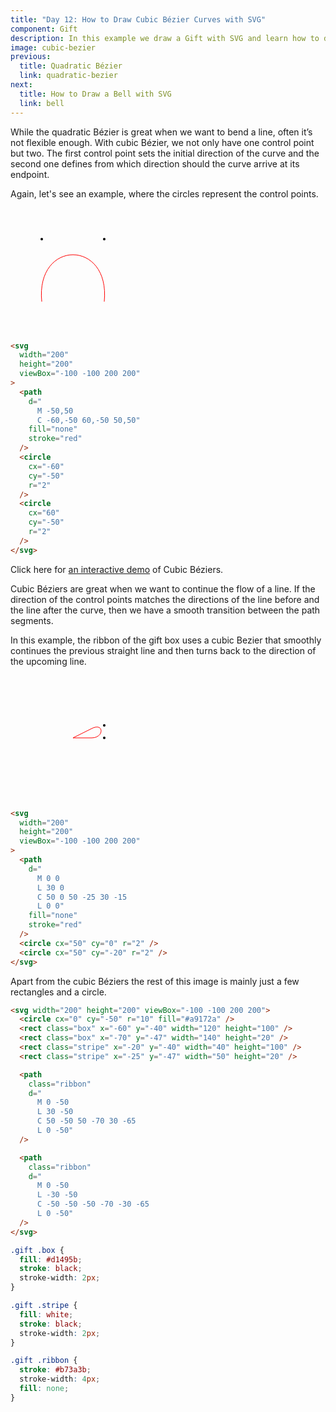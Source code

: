 ```yaml
---
title: "Day 12: How to Draw Cubic Bézier Curves with SVG"
component: Gift
description: In this example we draw a Gift with SVG and learn how to draw cubic bézier curves.
image: cubic-bezier
previous:
  title: Quadratic Bézier
  link: quadratic-bezier
next:
  title: How to Draw a Bell with SVG
  link: bell
---
```


While the quadratic Bézier is great when we want to bend a line, often it’s not flexible enough. With cubic Bézier, we not only have one control point but two. The first control point sets the initial direction of the curve and the second one defines from which direction should the curve arrive at its endpoint.

Again, let's see an example, where the circles represent the control points.

<div class="grid-200">

  <svg width="200" height="200" viewBox="-100 -100 200 200">
    <path d="M -50,50 C -60,-50 60,-50 50,50" fill="none" stroke="red"  />
    <circle cx="-50" cy="-50" r="2" />
    <circle cx="50" cy="-50" r="2" />
  </svg>

<!-- prettier-ignore -->
```html
<svg 
  width="200"
  height="200"
  viewBox="-100 -100 200 200"
>
  <path 
    d="
      M -50,50 
      C -60,-50 60,-50 50,50"
    fill="none"
    stroke="red"
  />
  <circle
    cx="-60" 
    cy="-50" 
    r="2" 
  />
  <circle 
    cx="60" 
    cy="-50"
    r="2" 
  />
</svg>
```

</div>

Click here for <a href="https://hunormarton.github.io/svg-curves/cubic" target="_blank" rel="noopener">an interactive demo</a> of Cubic Béziers.

Cubic Béziers are great when we want to continue the flow of a line. If the direction of the control points matches the directions of the line before and the line after the curve, then we have a smooth transition between the path segments.

In this example, the ribbon of the gift box uses a cubic Bezier that smoothly continues the previous straight line and then turns back to the direction of the upcoming line.

<div class="grid-200">

  <svg width="200" height="200" viewBox="-100 -100 200 200">
    <path
    class="ribbon"
    d="
      M 0 0
      L 30 0
      C 50 0 50 -25 30 -15
      L 0 0"
      fill="none" stroke="red"  />
    <circle cx="50" cy="0" r="2" />
    <circle cx="50" cy="-20" r="2" />
  </svg>

<!-- prettier-ignore -->
```html
<svg 
  width="200"
  height="200"
  viewBox="-100 -100 200 200"
>
  <path 
    d="
      M 0 0
      L 30 0
      C 50 0 50 -25 30 -15
      L 0 0"
    fill="none"
    stroke="red"
  />
  <circle cx="50" cy="0" r="2" />
  <circle cx="50" cy="-20" r="2" />
</svg>
```

</div>

Apart from the cubic Béziers the rest of this image is mainly just a few rectangles and a circle.

<div class="code-flex">

```html
<svg width="200" height="200" viewBox="-100 -100 200 200">
  <circle cx="0" cy="-50" r="10" fill="#a9172a" />
  <rect class="box" x="-60" y="-40" width="120" height="100" />
  <rect class="box" x="-70" y="-47" width="140" height="20" />
  <rect class="stripe" x="-20" y="-40" width="40" height="100" />
  <rect class="stripe" x="-25" y="-47" width="50" height="20" />

  <path
    class="ribbon"
    d="
      M 0 -50
      L 30 -50
      C 50 -50 50 -70 30 -65
      L 0 -50"
  />

  <path
    class="ribbon"
    d="
      M 0 -50
      L -30 -50
      C -50 -50 -50 -70 -30 -65
      L 0 -50"
  />
</svg>
```

```css
.gift .box {
  fill: #d1495b;
  stroke: black;
  stroke-width: 2px;
}

.gift .stripe {
  fill: white;
  stroke: black;
  stroke-width: 2px;
}

.gift .ribbon {
  stroke: #b73a3b;
  stroke-width: 4px;
  fill: none;
}
```

</div>
